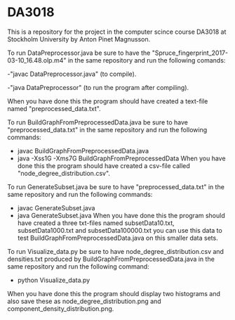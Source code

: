 # DA3018
This is a repository for the project in the computer scince course DA3018 at Stockholm University by Anton Pinet Magnusson. 

To run DataPreprocessor.java be sure to have the "Spruce_fingerprint_2017-03-10_16.48.olp.m4" in the same repository and run the following comands:

-"javac DataPreprocessor.java" (to compile).

-"java DataPreprocessor" (to run the program after compiling).

When you have done this the program should have created a text-file named "preprocessed_data.txt".


To run BuildGraphFromPreprocessedData.java be sure to have "preprocessed_data.txt" in the same repository and run the following commands:
- javac BuildGraphFromPreprocessedData.java
- java -Xss1G -Xms7G BuildGraphFromPreprocessedData
When you have done this the program should have created a csv-file called "node_degree_distribution.csv".


To run GenerateSubset.java be sure to have "preprocessed_data.txt" in the same repository and run the following commands:
- javac GenerateSubset.java
- java GenerateSubset.java
When you have done this the program should have created a three txt-files named subsetData10.txt, subsetData1000.txt and subsetData100000.txt you can use this data to test BuildGraphFromPreprocessedData.java on this smaller data sets.


To run Visualize_data.py be sure to have node_degree_distribution.csv and densities.txt produced by BuildGraphFromPreprocessedData.java in the same repository and run the following command:
- python Visualize_data.py

 When you have done this the program should display two histograms and also save these as node_degree_distribution.png and component_density_distribution.png.
